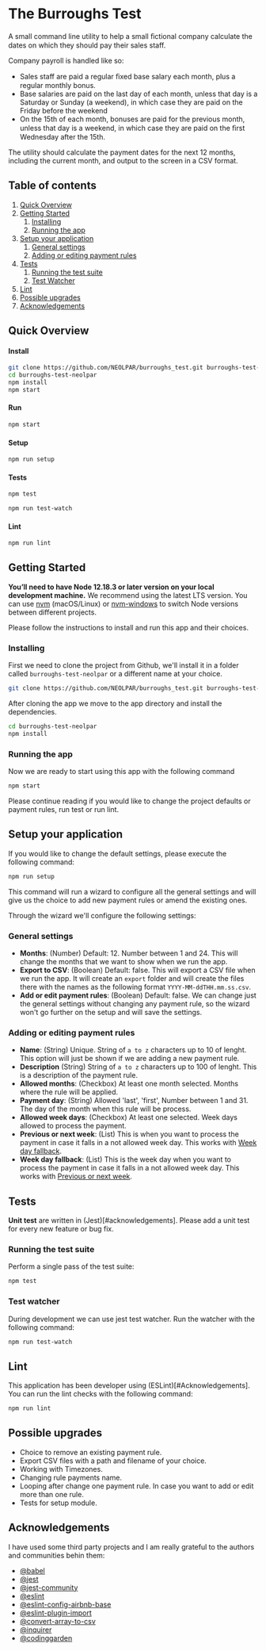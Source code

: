 # The Burroughs Test

A small command line utility to help a small ﬁctional company calculate the dates on which they should pay their sales staff.  

Company payroll is handled like so: 
-	Sales staff are paid a regular ﬁxed base salary each month, plus a regular monthly bonus. 
-	Base salaries are paid on the last day of each month, unless that day is a Saturday or Sunday (a weekend), in which case they are paid on the Friday before the weekend 
-	On the 15th of each month, bonuses are paid for the previous month, unless that day is a weekend, in which case they are paid on the ﬁrst Wednesday after the 15th. 

The utility should calculate the payment dates for the next 12 months, including the current month, and output to the screen in a CSV format.

## Table of contents

1.  [Quick Overview](#quickOverview)
2.  [Getting Started](#gettingStarted)
    1.  [Installing](#installing)
    2.  [Running the app](#running)
3.  [Setup your application](#setup)
    1.  [General settings](#setupGeneral)
    2.  [Adding or editing payment rules](#setupPayments)
4.  [Tests](#tests)
    1.  [Running the test suite](#testsRun)
    2.  [Test Watcher](#testsWatcher)
5.  [Lint](#lint)
6.  [Possible upgrades](#upgrades)
7.  [Acknowledgements](#acknowledgements)
<a name="quickOverview"></a>

## Quick Overview

#### Install

```sh
git clone https://github.com/NEOLPAR/burroughs_test.git burroughs-test-neolpar
cd burroughs-test-neolpar
npm install 
npm start
```

#### Run 

```sh
npm start
```

#### Setup

```sh
npm run setup
```

#### Tests

```sh
npm test
```

```sh
npm run test-watch
```

#### Lint

```sh
npm run lint
```
<a name="gettingStarted"></a>

## Getting Started

**You’ll need to have Node 12.18.3 or later version on your local development machine.** We recommend using the latest LTS version. You can use [nvm](https://github.com/creationix/nvm#installation) (macOS/Linux) or [nvm-windows](https://github.com/coreybutler/nvm-windows#node-version-manager-nvm-for-windows) to switch Node versions between different projects.

Please follow the instructions to install and run this app and their choices.
<a name="installing"></a>

### Installing

First we need to clone the project from Github, we'll install it in a folder called `burroughs-test-neolpar` or a different name at your choice.

```sh
git clone https://github.com/NEOLPAR/burroughs_test.git burroughs-test-neolpar
```

After cloning the app we move to the app directory and install the dependencies.

```sh
cd burroughs-test-neolpar
npm install
```
<a name="running"></a>

### Running the app

Now we are ready to start using this app with the following command

```sh
npm start
```

Please continue reading if you would like to change the project defaults or payment rules, run test or run lint.
<a name="setup"></a>

## Setup your application

If you would like to change the default settings, please execute the following command:

```sh
npm run setup
```

This command will run a wizard to configure all the general settings and will give us the choice to add new payment rules or amend the existing ones.

Through the wizard we'll configure the following settings: 
<a name="setupGeneral"></a>

### General settings

- **Months**: (Number) Default: 12. Number between 1 and 24. This will change the months that we want to show when we run the app.
- **Export to CSV**: (Boolean) Default: false. This will export a CSV file when we run the app. It will create an `export` folder and will create the files there with the names as the following format `YYYY-MM-ddTHH.mm.ss.csv`.
- **Add or edit payment rules**: (Boolean) Default: false. We can change just the general settings without changing any payment rule, so the wizard won't go further on the setup and will save the settings.
<a name="setupPayments"></a>

### Adding or editing payment rules

- **Name**: (String) Unique. String of `a to z` characters up to 10 of lenght. This option will just be shown if we are adding a new payment rule.
- **Description** (String) String of `a to z` characters up to 100 of lenght. This is a description of the payment rule.
- **Allowed months**: (Checkbox) At least one month selected. Months where the rule will be applied.
- **Payment day**: (String) Allowed 'last', 'first', Number between 1 and 31. The day of the month when this rule will be process.
- **Allowed week days**: (Checkbox) At least one selected. Week days allowed to process the payment.
- **Previous or next week**<a name="fallbackSign"></a>: (List) This is when you want to process the payment in case it falls in a not allowed week day. This works with [Week day fallback](#fallbackWeekDay).
- **Week day fallback**<a name="fallbackWeekDay"></a>: (List) This is the week day when you want to process the payment in case it falls in a not allowed week day. This works with [Previous or next week](#fallbackSign).
<a name="tests"></a>

## Tests

**Unit test** are written in (Jest)[#acknowledgements]. Please add a unit test for every new feature or bug fix. 
<a name="testsRun"></a>

### Running the test suite

Perform a single pass of the test suite:

```sh
npm test
```
<a name="testsWatcher"></a>

### Test watcher

During development we can use jest test watcher. Run the watcher with the following command:

```sh
npm run test-watch
```
<a name="lint"></a>

## Lint

This application has been developer using (ESLint)[#Acknowledgements]. You can run the lint checks with the following command: 

```sh
npm run lint
```
<a name="upgrades"></a>

## Possible upgrades

- Choice to remove an existing payment rule.
- Export CSV files with a path and filename of your choice.
- Working with Timezones.
- Changing rule payments name.
- Looping after change one payment rule. In case you want to add or edit more than one rule.
- Tests for setup module.
<a name="acknowledgements"></a>

## Acknowledgements

I have used some third party projects and I am really grateful to the authors and communities behin them:
- [@babel](https://github.com/babel)
- [@jest](https://github.com/facebook/jest)
- [@jest-community](https://github.com/jest-community)
- [@eslint](https://github.com/eslint/eslint)
- [@eslint-config-airbnb-base](https://github.com/airbnb/javascript)
- [@eslint-plugin-import](https://github.com/benmosher/eslint-plugin-import)
- [@convert-array-to-csv](https://github.com/aichbauer/node-convert-array-to-csv)
- [@inquirer](https://github.com/SBoudrias/Inquirer.js)
- [@codinggarden](https://github.com/CodingGarden)
